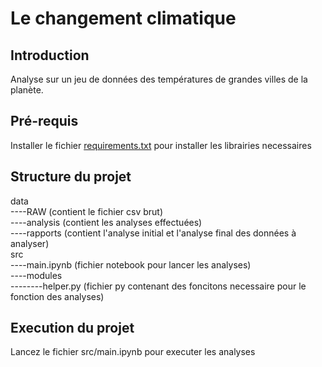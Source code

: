 
# Le changement climatique   

## Introduction  
Analyse sur un jeu de données des températures de grandes villes de la planète.  

## Pré-requis  
Installer le fichier [requirements.txt](https://github.com/IssamBouzidi/climatologie/blob/main/requirements.txt) pour installer les librairies necessaires  

## Structure du projet  
data  
----RAW (contient le fichier csv brut)  
----analysis (contient les analyses effectuées)  
----rapports (contient l'analyse initial et l'analyse final des données à analyser)  
src  
----main.ipynb (fichier notebook pour lancer les analyses)  
----modules  
--------helper.py (fichier py contenant des foncitons necessaire pour le fonction des analyses)  

## Execution du projet  
Lancez le fichier src/main.ipynb pour executer les analyses
